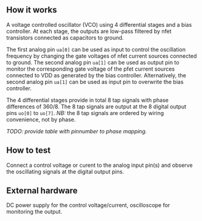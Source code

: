 <!---

This file is used to generate your project datasheet. Please fill in the information below and delete any unused
sections.

You can also include images in this folder and reference them in the markdown. Each image must be less than
512 kb in size, and the combined size of all images must be less than 1 MB.
-->

## How it works

A voltage controlled oscillator (VCO) using 4 differential stages and a bias controller. At each stage, the outputs are low-pass filtered by nfet transistors connected as capacitors to ground. 

The first analog pin `ua[0]` can be used as input to control the oscillation frequency by changing the gate voltages of nfet current sources connected to ground. The second analog pin `ua[1]` can be used as output pin to monitor the corresponding gate voltage of the pfet current sources connected to VDD as generated by the bias controller. Alternatively, the second analog pin `ua[1]` can be used as input pin to overwrite the bias controller.

The 4 differential stages provide in total 8 tap signals with phase differences of 360/8. The 8 tap signals are output at the 8 digital output pins `uo[0]` to `uo[7]`. *NB:* the 8 tap signals are ordered by wiring convenience, not by phase.

*TODO: provide table with pinnumber to phase mapping.*

## How to test

Connect a control voltage or curent to the analog input pin(s) and observe the oscillating signals at the digital output pins.

## External hardware

DC power supply for the control voltage/current, oscilloscope for monitoring the output.
